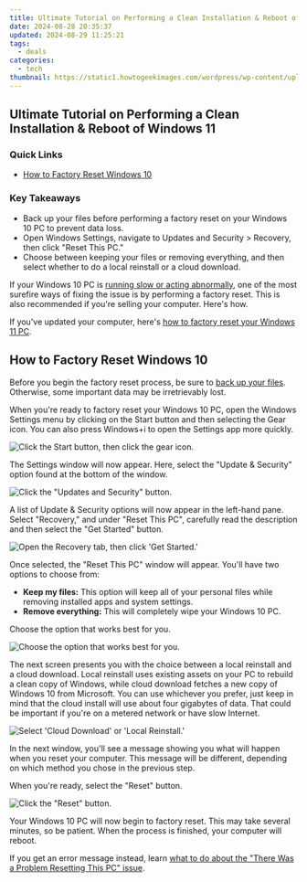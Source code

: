 ```yaml
---
title: Ultimate Tutorial on Performing a Clean Installation & Reboot of Windows 11
date: 2024-08-28 20:35:37
updated: 2024-08-29 11:25:21
tags:
  - deals
categories:
  - tech
thumbnail: https://static1.howtogeekimages.com/wordpress/wp-content/uploads/2023/12/3-2-windows-10.jpg
---
```


## Ultimate Tutorial on Performing a Clean Installation & Reboot of Windows 11

### Quick Links

* [How to Factory Reset Windows 10](https://bypass-frp.techidaily.com/latest-guide-how-to-bypass-tecno-pova-6-pro-5g-frp-without-computer-by-drfone-android/)

### Key Takeaways

* Back up your files before performing a factory reset on your Windows 10 PC to prevent data loss.
* Open Windows Settings, navigate to Updates and Security > Recovery, then click "Reset This PC."
* Choose between keeping your files or removing everything, and then select whether to do a local reinstall or a cloud download.

 If your Windows 10 PC is [running slow or acting abnormally](https://android-transfer.techidaily.com/in-2024-android-to-apple-how-to-transfer-photos-from-honor-play-40c-to-ipad-easily-drfone-by-drfone-transfer-from-android-transfer-from-android/), one of the most surefire ways of fixing the issue is by performing a factory reset. This is also recommended if you're selling your computer. Here's how.

 If you've updated your computer, here's [how to factory reset your Windows 11 PC](https://facebook-video-footage.techidaily.com/new-blueprints-for-breaking-ground-in-edu-video-production-on-youtube-channels-for-2024/).

##  How to Factory Reset Windows 10 

 Before you begin the factory reset process, be sure to [back up your files](https://activate-lock.techidaily.com/in-2024-how-to-bypass-icloud-by-checkra1n-even-on-iphone-14-pro-max-if-youve-tried-everything-by-drfone-ios/). Otherwise, some important data may be irretrievably lost.

 When you're ready to factory reset your Windows 10 PC, open the Windows Settings menu by clicking on the Start button and then selecting the Gear icon. You can also press Windows+i to open the Settings app more quickly. 

![Click the Start button, then click the gear icon.](https://static1.howtogeekimages.com/wordpress/wp-content/uploads/2023/12/1-click-start-click-gear.jpg) 

 The Settings window will now appear. Here, select the "Update & Security" option found at the bottom of the window.

![Click the "Updates and Security" button.](https://static1.howtogeekimages.com/wordpress/wp-content/uploads/2023/12/2-update-and-security.jpg) 

 A list of Update & Security options will now appear in the left-hand pane. Select "Recovery," and under "Reset This PC", carefully read the description and then select the "Get Started" button.

![Open the Recovery tab, then click 'Get Started.'](https://static1.howtogeekimages.com/wordpress/wp-content/uploads/2023/12/3-recovery.jpg) 

 Once selected, the "Reset This PC" window will appear. You'll have two options to choose from:

* **Keep my files:** This option will keep all of your personal files while removing installed apps and system settings.
* **Remove everything:** This will completely wipe your Windows 10 PC.

 Choose the option that works best for you. 

![Choose the option that works best for you.](https://static1.howtogeekimages.com/wordpress/wp-content/uploads/2023/12/4-choose-option.jpg) 

 The next screen presents you with the choice between a local reinstall and a cloud download. Local reinstall uses existing assets on your PC to rebuild a clean copy of Windows, while cloud download fetches a new copy of Windows 10 from Microsoft. You can use whichever you prefer, just keep in mind that the cloud install will use about four gigabytes of data. That could be important if you're on a metered network or have slow Internet.

![Select 'Cloud Download' or 'Local Reinstall.'](https://static1.howtogeekimages.com/wordpress/wp-content/uploads/2023/12/5-cloud-dl-or-local.jpg) 

 In the next window, you'll see a message showing you what will happen when you reset your computer. This message will be different, depending on which method you chose in the previous step.

 When you're ready, select the "Reset" button.

![Click the "Reset" button.](https://static1.howtogeekimages.com/wordpress/wp-content/uploads/2023/12/6-click-reset.jpg) 

 Your Windows 10 PC will now begin to factory reset. This may take several minutes, so be patient. When the process is finished, your computer will reboot.

 If you get an error message instead, learn [what to do about the "There Was a Problem Resetting This PC" issue](https://remote-screen-capture.techidaily.com/updated-in-2024-unveiling-8-leading-cost-effective-open-source-video-solutions/).

<ins class="adsbygoogle"
     style="display:block"
     data-ad-format="autorelaxed"
     data-ad-client="ca-pub-7571918770474297"
     data-ad-slot="1223367746"></ins>



<ins class="adsbygoogle"
     style="display:block"
     data-ad-client="ca-pub-7571918770474297"
     data-ad-slot="8358498916"
     data-ad-format="auto"
     data-full-width-responsive="true"></ins>
